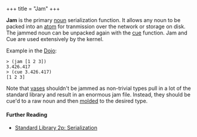 +++
title = "Jam"
+++

**Jam** is the primary [noun](/glossary/noun) serialization function. It allows any noun to be packed into an [atom](/glossary/atom) for tranmission over the network or storage on disk. The jammed noun can be unpacked again with the [cue](/glossary/cue) function. Jam and Cue are used extensively by the kernel.

Example in the [Dojo](/glossary/dojo):

```
> (jam [1 2 3])
3.426.417
> (cue 3.426.417)
[1 2 3]
```

Note that [vases](/glossary/vase) shouldn't be jammed as non-trivial types pull in a lot of the standard library and result in an enormous jam file. Instead, they should be cue'd to a raw noun and then [molded](/glossary/mold) to the desired type.

#### Further Reading

- [Standard Library 2p: Serialization](/language/hoon/reference/stdlib/2p)
